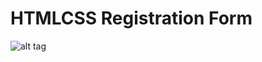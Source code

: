 # HTMLCSS Registration Form
![alt tag](http://softauthor.com/wp-content/uploads/2017/03/Screen-Shot-2017-03-26-at-7.20.51-PM.png)

